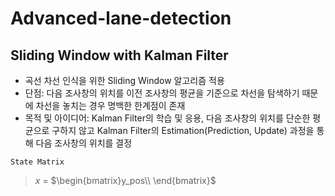 # Advanced-lane-detection
## Sliding Window with Kalman Filter
* 곡선 차선 인식을 위한 Sliding Window 알고리즘 적용
* 단점: 다음 조사창의 위치를 이전 조사창의 평균을 기준으로 차선을 탐색하기 때문에 차선을 놓치는 경우 명백한 한계점이 존재
* 목적 및 아이디어: Kalman Filter의 학습 및 응용, 다음 조사창의 위치를 단순한 평균으로 구하지 않고 Kalman Filter의 Estimation(Prediction, Update) 과정을 통해 다음 조사창의 위치를 결정 

`State Matrix`
> $x$ = $\begin{bmatrix}y_pos\\ \end{bmatrix}$
